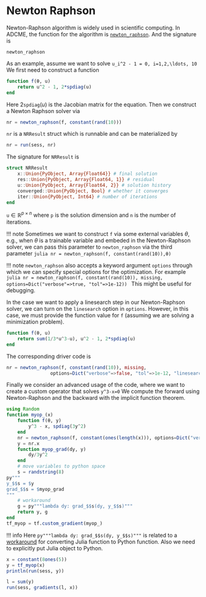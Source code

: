 # Newton Raphson

Newton-Raphson algorithm is widely used in scientific computing. In ADCME, the function for the algorithm is [`newton_raphson`](@ref). And the signature is
```@docs
newton_raphson
```

As an example, assume we want to solve 
``u_i^2 - 1 = 0, i=1,2,\ldots, 10``
We first need to construct a function 
```julia
function f(θ, u)
    return u^2 - 1, 2*spdiag(u)
end
```
Here $2\texttt{spdiag}(u)$ is the Jacobian matrix for the equation. Then we construct a Newton Raphson solver via
```julia
nr = newton_raphson(f, constant(rand(10)))
```
`nr` is a `NRResult` struct which is runnable and can be materialized by 
```julia
nr = run(sess, nr)
```
The signature for `NRResult` is 
```julia
struct NRResult
    x::Union{PyObject, Array{Float64}} # final solution
    res::Union{PyObject, Array{Float64, 1}} # residual
    u::Union{PyObject, Array{Float64, 2}} # solution history
    converged::Union{PyObject, Bool} # whether it converges
    iter::Union{PyObject, Int64} # number of iterations
end
```
`u`$\in \mathbb{R}^{p\times n}$ where `p` is the solution dimension and `n` is the number of iterations. 

!!! note
    Sometimes we want to construct `f` via some external variables $\theta$, e.g., when $\theta$ is a trainable variable and embeded in the Newton-Raphson solver, we can pass this parameter to `newton_raphson` via the third parameter
    ```julia
    nr = newton_raphson(f, constant(rand(10)),θ)
    ```

!!! note
    `newton_raphson` also accepts a keyword argument `options` through which we can specify special options for the optimization. For example
    ```julia
    nr = newton_raphson(f, constant(rand(10)), missing, 
                options=Dict("verbose"=>true, "tol"=>1e-12))
    ```
    This might be useful for debugging.

In the case we want to apply a linesearch step in our Newton-Raphson solver, we can turn on the `linesearch` option in `options`. However, in this case, we must provide the function value for `f` (assuming we are solving a minimization problem).  
```julia
function f(θ, u)
    return sum(1/3*u^3-u), u^2 - 1, 2*spdiag(u)
end
```

The corresponding driver code is
```julia
nr = newton_raphson(f, constant(rand(10)), missing, 
                options=Dict("verbose"=>false, "tol"=>1e-12, "linesearch"=>true, "ls_αinitial"=>1.0))
```


Finally we consider an advanced usage of the code, where we want to create a custom operator that solves
``y^3-x=0``
We compute the forward using Newton-Raphson and the backward with the implicit function theorem.
```julia
using Random
function myop_(x)
    function f(θ, y)
        y^3 - x, spdiag(3y^2)
    end
    nr = newton_raphson(f, constant(ones(length(x))), options=Dict("verbose"=>true))
    y = nr.x
    function myop_grad(dy, y)
        dy/3y^2
    end
    # move variables to python space
    s = randstring(8)
py"""
y_$$s = $y
grad_$$s = $myop_grad
"""
    # workaround 
    g = py"""lambda dy: grad_$$s(dy, y_$$s)"""
    return y, g
end
tf_myop = tf.custom_gradient(myop_)
```

!!! info
    Here `py"""lambda dy: grad_$$s(dy, y_$$s)"""` is related to a [workaround](https://github.com/JuliaPy/PyCall.jl/issues/367) for converting Julia function to Python function. 
    Also we need to explicitly put Julia object to Python. 
    
```julia
x = constant(8ones(5))
y = tf_myop(x)
println(run(sess, y))

l = sum(y)
run(sess, gradients(l, x))
```